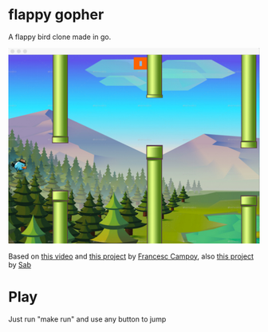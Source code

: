 # flappy gopher

A flappy bird clone made in go.

![Flappy Gopher](flappy_gopher.png)

Based on [this video](https://www.youtube.com/watch?v=aYkxFbd6luY) and [this project](https://github.com/campoy/flappy) by [Francesc Campoy](https://github.com/campoy), also [this project](https://github.com/shabinesh/flappy) by [Sab](https://github.com/shabinesh)

# Play

Just run "make run" and use any button to jump
